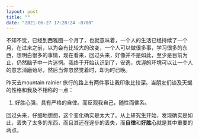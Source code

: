 ```yaml
---
layout: post
title: ""
date: "2021-06-27 17:20:24 -0700"
---
```


不知不觉，已经到西雅图一个月了，也就意味着，一个人的生活已经持续了一个月，在过来之前，以为会有比较大的改变，一个人可以做很多事，学习很多的东西，想明白很多的事情，现在看来，回过头来，好像并不是如此，至少是目前为止，仍然脑子中一片迷惘。我终于开始认识到了，安逸，优渥的环境可以让一个人的意志消磨殆尽，然后当你忽然觉着时，却为时已晚。

昨天去mountain rainier 旅行的路上有两件事让我印象比较深。当朋友们谈及天蝎的性格和我及不相称的一点：
1. 好胜心强，具有严格的自律。而反观我自己，随性而佛系。

回过头来，仔细地想想，这个变化确实是太大了。从上研究生开始，发现确实是如此，丢失了太多的东西，而且其还在逐步的丢失，而**自律**和**好胜心**就是其中重要的两点。
